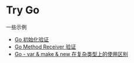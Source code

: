 # Try Go

一些示例

- [Go 初始化验证](https://github.com/dryyun/try-go/tree/master/init_try) 
- [Go Method Receiver 验证](https://github.com/dryyun/try-go/tree/master/method_receiver_try)  
- [Go - var & make & new 在复杂类型上的使用区别](https://dryyun.com/2019/05/30/go-new-make-use/)  
